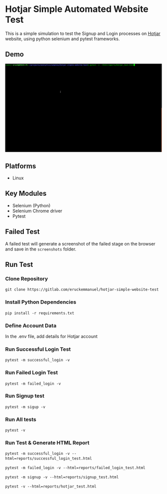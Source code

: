 # Hotjar Simple Automated Website Test
This is a simple simulation to test the Signup and Login processes
on [Hotjar](https://hotjar.com) website, using python selenium and pytest
frameworks.

## Demo
![](./screenshots/Hotjar_test.gif)

## Platforms
* Linux

## Key Modules
* Selenium (Python)
* Selenium Chrome driver
* Pytest

## Failed Test
A failed test will generate a screenshot of the failed stage on the browser and save
in the `screenshots` folder.

## Run Test

### Clone Repository
```
git clone https://gitlab.com/eruckemmanuel/hotjar-simple-website-test
```

### Install Python Dependencies
```
pip install -r requirements.txt
```

### Define Account Data
In the .env file, add details for Hotjar account


### Run Successful Login Test
```
pytest -m successful_login -v
```

### Run Failed Login Test
```
pytest -m failed_login -v
```

### Run Signup test
```
pytest -m sigup -v
```

### Run All tests
```
pytest -v
```

### Run Test & Generate HTML Report
```
pytest -m successful_login -v --html=reports/successful_login_test.html
```

```
pytest -m failed_login -v --html=reports/failed_login_test.html
```


```
pytest -m signup -v --html=reports/signup_test.html
```

```
pytest -v --html=reports/hotjar_test.html
```